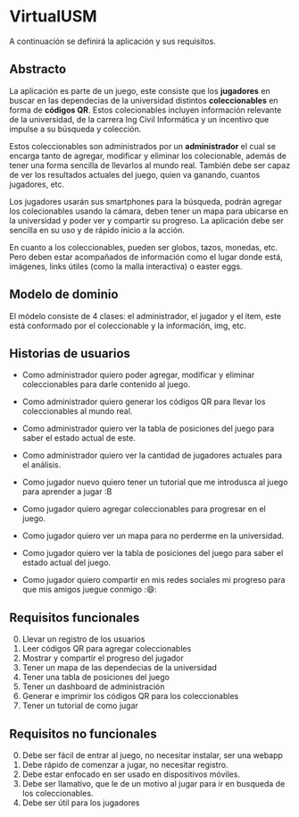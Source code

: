 # VirtualUSM

A continuación se definirá la aplicación y sus requisitos.

## Abstracto

La aplicación es parte de un juego, este consiste que los __jugadores__ en buscar en las dependecias
de la universidad distintos __coleccionables__ en forma de __códigos QR__. Estos colecionables
incluyen información relevante de la universidad, de la carrera Ing Civil Informática y un
incentivo que impulse a su búsqueda y colección.
 
 Estos coleccionables son administrados por
un __administrador__ el cual se encarga tanto de agregar, modificar y eliminar los colecionable,
además de tener una forma sencilla de llevarlos al mundo real. También debe ser capaz de 
ver los resultados actuales del juego, quien va ganando, cuantos jugadores, etc.

Los jugadores usarán sus smartphones para la búsqueda, podrán agregar los colecionables usando
la cámara, deben tener un mapa para ubicarse en la universidad y 
poder ver y compartir su progreso. La aplicación debe ser sencilla 
en su uso y de rápido inicio a la acción.

En cuanto a los coleccionables, pueden ser globos, tazos, monedas, etc. 
Pero deben estar acompañados de información como el lugar donde está, imágenes,
links útiles (como la malla interactiva) o easter eggs.

## Modelo de dominio

El módelo consiste de 4 clases: el administrador, el jugador y el item, este
 está conformado por el coleccionable y la información, img, etc.


## Historias de usuarios

* Como administrador quiero poder agregar, modificar y eliminar coleccionables para darle contenido al juego.
* Como administrador quiero generar los códigos QR para llevar los coleccionables al mundo real.
* Como administrador quiero ver la tabla de posiciones del juego para saber el estado actual de este.
* Como administrador quiero ver la cantidad de jugadores actuales para el análisis.

* Como jugador nuevo quiero tener un tutorial que me introdusca al juego para aprender a jugar :B
* Como jugador quiero agregar coleccionables para progresar en el juego.
* Como jugador quiero ver un mapa para no perderme en la universidad.
* Como jugador quiero ver la tabla de posiciones del juego para saber el estado actual del juego.
* Como jugador quiero compartir en mis redes sociales mi progreso para que mis amigos juegue conmigo ::smile::

## Requisitos funcionales

0. Llevar un registro de los usuarios
1. Leer códigos QR para agregar coleccionables
2. Mostrar y compartir el progreso del jugador
3. Tener un mapa de las dependecias de la universidad
4. Tener una tabla de posiciones del juego
5. Tener un dashboard de administración
6. Generar e imprimir los códigos QR para los coleccionables
7. Tener un tutorial de como jugar

## Requisitos no funcionales

0. Debe ser fácil de entrar al juego, no necesitar instalar, ser una webapp
1. Debe rápido de comenzar a jugar, no necesitar registro.
2. Debe estar enfocado en ser usado en dispositivos móviles.
3. Debe ser llamativo, que le de un motivo al jugar para ir en busqueda de los coleccionables.
4. Debe ser útil para los jugadores